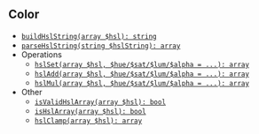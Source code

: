 ## Color

- [`buildHslString(array $hsl): string`](https://github.com/akinuri/stdops/blob/6b3208589338edbce45949fc97cfe8ee23aa409a/color/buildHslString.php#L18)
- [`parseHslString(string $hslString): array`](https://github.com/akinuri/stdops/blob/6b3208589338edbce45949fc97cfe8ee23aa409a/color/parseHslString.php#L24)
- Operations
  - [`hslSet(array $hsl, $hue/$sat/$lum/$alpha = ...): array`](https://github.com/akinuri/stdops/blob/625ae0441242b026afd4cf7d8e19823bfe81b084/color/hslOps.php#L25)
  - [`hslAdd(array $hsl, $hue/$sat/$lum/$alpha = ...): array`](https://github.com/akinuri/stdops/blob/625ae0441242b026afd4cf7d8e19823bfe81b084/color/hslOps.php#L43)
  - [`hslMul(array $hsl, $hue/$sat/$lum/$alpha = ...): array`](https://github.com/akinuri/stdops/blob/625ae0441242b026afd4cf7d8e19823bfe81b084/color/hslOps.php#L64)
- Other
  - [`isValidHslArray(array $hsl): bool`](https://github.com/akinuri/stdops/blob/625ae0441242b026afd4cf7d8e19823bfe81b084/color/hslOps.php#L3)
  - [`isHslArray(array $hsl): bool`](https://github.com/akinuri/stdops/blob/625ae0441242b026afd4cf7d8e19823bfe81b084/color/hslOps.php#L18)
  - [`hslClamp(array $hsl): array`](https://github.com/akinuri/stdops/blob/625ae0441242b026afd4cf7d8e19823bfe81b084/color/hslOps.php#L85)
